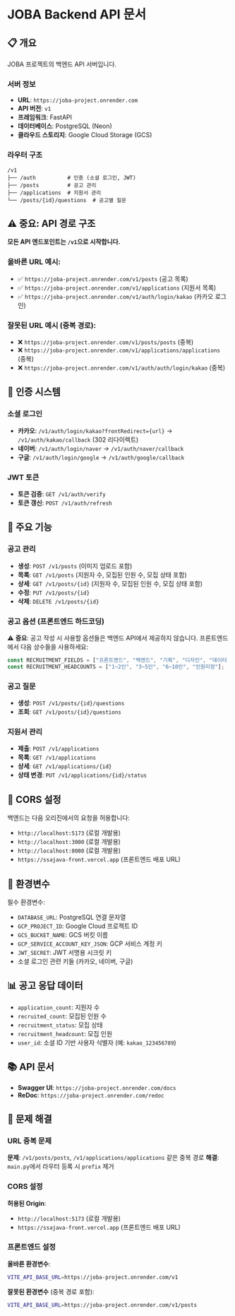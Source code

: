 # JOBA Backend API 문서

## 📋 개요
JOBA 프로젝트의 백엔드 API 서버입니다.

### 서버 정보
- **URL**: `https://joba-project.onrender.com`
- **API 버전**: `v1`
- **프레임워크**: FastAPI
- **데이터베이스**: PostgreSQL (Neon)
- **클라우드 스토리지**: Google Cloud Storage (GCS)

### 라우터 구조
```
/v1
├── /auth          # 인증 (소셜 로그인, JWT)
├── /posts         # 공고 관리
├── /applications  # 지원서 관리
└── /posts/{id}/questions  # 공고별 질문
```

## ⚠️ 중요: API 경로 구조
**모든 API 엔드포인트는 `/v1`으로 시작합니다.**

### 올바른 URL 예시:
- ✅ `https://joba-project.onrender.com/v1/posts` (공고 목록)
- ✅ `https://joba-project.onrender.com/v1/applications` (지원서 목록)
- ✅ `https://joba-project.onrender.com/v1/auth/login/kakao` (카카오 로그인)

### 잘못된 URL 예시 (중복 경로):
- ❌ `https://joba-project.onrender.com/v1/posts/posts` (중복)
- ❌ `https://joba-project.onrender.com/v1/applications/applications` (중복)
- ❌ `https://joba-project.onrender.com/v1/auth/auth/login/kakao` (중복)

## 🔐 인증 시스템

### 소셜 로그인
- **카카오**: `/v1/auth/login/kakao?frontRedirect={url}` → `/v1/auth/kakao/callback` (302 리다이렉트)
- **네이버**: `/v1/auth/login/naver` → `/v1/auth/naver/callback`
- **구글**: `/v1/auth/login/google` → `/v1/auth/google/callback`

### JWT 토큰
- **토큰 검증**: `GET /v1/auth/verify`
- **토큰 갱신**: `POST /v1/auth/refresh`

## 📝 주요 기능

### 공고 관리
- **생성**: `POST /v1/posts` (이미지 업로드 포함)
- **목록**: `GET /v1/posts` (지원자 수, 모집된 인원 수, 모집 상태 포함)
- **상세**: `GET /v1/posts/{id}` (지원자 수, 모집된 인원 수, 모집 상태 포함)
- **수정**: `PUT /v1/posts/{id}`
- **삭제**: `DELETE /v1/posts/{id}`

### 공고 옵션 (프론트엔드 하드코딩)
⚠️ **중요**: 공고 작성 시 사용할 옵션들은 백엔드 API에서 제공하지 않습니다.
프론트엔드에서 다음 상수들을 사용하세요:

```javascript
const RECRUITMENT_FIELDS = ["프론트엔드", "백엔드", "기획", "디자인", "데이터 분석"];
const RECRUITMENT_HEADCOUNTS = ["1~2인", "3~5인", "6~10인", "인원미정"];
```

### 공고 질문
- **생성**: `POST /v1/posts/{id}/questions`
- **조회**: `GET /v1/posts/{id}/questions`

### 지원서 관리
- **제출**: `POST /v1/applications`
- **목록**: `GET /v1/applications`
- **상세**: `GET /v1/applications/{id}`
- **상태 변경**: `PUT /v1/applications/{id}/status`

## 🚀 CORS 설정
백엔드는 다음 오리진에서의 요청을 허용합니다:
- `http://localhost:5173` (로컬 개발용)
- `http://localhost:3000` (로컬 개발용)
- `http://localhost:8080` (로컬 개발용)
- `https://ssajava-front.vercel.app` (프론트엔드 배포 URL)

## 🔧 환경변수
필수 환경변수:
- `DATABASE_URL`: PostgreSQL 연결 문자열
- `GCP_PROJECT_ID`: Google Cloud 프로젝트 ID
- `GCS_BUCKET_NAME`: GCS 버킷 이름
- `GCP_SERVICE_ACCOUNT_KEY_JSON`: GCP 서비스 계정 키
- `JWT_SECRET`: JWT 서명용 시크릿 키
- 소셜 로그인 관련 키들 (카카오, 네이버, 구글)

## 📊 공고 응답 데이터
- `application_count`: 지원자 수
- `recruited_count`: 모집된 인원 수
- `recruitment_status`: 모집 상태
- `recruitment_headcount`: 모집 인원
- `user_id`: 소셜 ID 기반 사용자 식별자 (예: `kakao_123456789`)

## 📚 API 문서
- **Swagger UI**: `https://joba-project.onrender.com/docs`
- **ReDoc**: `https://joba-project.onrender.com/redoc`

## 🚨 문제 해결

### URL 중복 문제
**문제**: `/v1/posts/posts`, `/v1/applications/applications` 같은 중복 경로
**해결**: `main.py`에서 라우터 등록 시 `prefix` 제거

### CORS 설정
**허용된 Origin**:
- `http://localhost:5173` (로컬 개발용)
- `https://ssajava-front.vercel.app` (프론트엔드 배포 URL)

### 프론트엔드 설정
**올바른 환경변수**:
```bash
VITE_API_BASE_URL=https://joba-project.onrender.com/v1
```

**잘못된 환경변수** (중복 경로 포함):
```bash
VITE_API_BASE_URL=https://joba-project.onrender.com/v1/posts
``` 